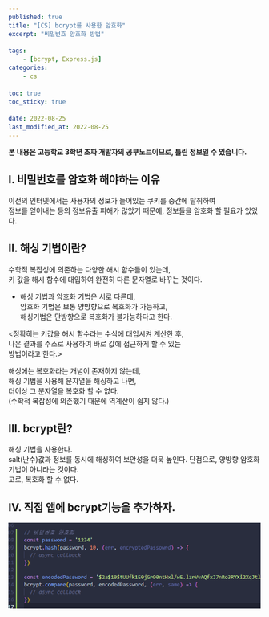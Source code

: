 ```yaml
---
published: true
title: "[CS] bcrypt를 사용한 암호화"
excerpt: "비밀번호 암호화 방법"

tags:
    - [bcrypt, Express.js]
categories:
    - cs

toc: true
toc_sticky: true

date: 2022-08-25
last_modified_at: 2022-08-25
---
```

  
**본 내용은 고등학교 3학년 초짜 개발자의 공부노트이므로, 틀린 정보일 수 있습니다.**
  

## **I. 비밀번호를 암호화 해야하는 이유**
이전의 인터넷에서는 사용자의 정보가 들어있는 쿠키를 중간에 탈취하여  
정보를 얻어내는 등의 정보유출 피해가 많았기 때문에, 정보들을 암호화 할 필요가 있었다.

## **II. 해싱 기법이란?**
수학적 복잡성에 의존하는 다양한 해시 함수들이 있는데,  
키 값을 해시 함수에 대입하여 완전히 다른 문자열로 바꾸는 것이다.  

+ 해싱 기법과 암호화 기법은 서로 다른데,  
암호화 기법은 보통 양방향으로 복호화가 가능하고,  
해싱기법은 단방향으로 복호화가 불가능하다고 한다.

<정확히는 키값을 해시 함수라는 수식에 대입시켜 계산한 후,  
나온 결과를 주소로 사용하여 바로 값에 접근하게 할 수 있는  
방법이라고 한다.>  
  
해싱에는 복호화라는 개념이 존재하지 않는데,  
해싱 기법을 사용해 문자열을 해싱하고 나면,  
더이상 그 분자열을 복호화 할 수 없다.  
(수학적 복잡성에 의존했기 때문에 역계산이 쉽지 않다.)

## **III. bcrypt란?**
해싱 기법을 사용한다.  
salt(난수)값과 정보를 동시에 해싱하여 보안성을 더욱 높인다.
단점으로, 양방향 암호화 기법이 아니라는 것이다.  
고로, 복호화 할 수 없다.

## **IV. 직접 앱에 bcrypt기능을 추가하자.**
![image](/assets/image/bcryptcap.png)  
